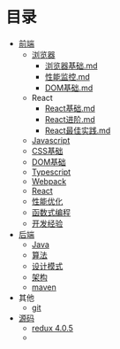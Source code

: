 # 目录

+ [前端](前端/FE.md)
  + [浏览器](前端/浏览器/概述.md) 
    +  [浏览器基础.md](前端/浏览器/浏览器基础.md) 
    +  [性能监控.md](前端/浏览器/性能监控.md) 
    +  [DOM基础.md](前端/浏览器/DOM基础.md) 
  + React
    +  [React基础.md](前端/React/React基础.md) 
    +  [React进阶.md](前端/React/React进阶.md) 
    +  [React最佳实践.md](前端/React/React最佳实践.md) 
  + [Javascript](前端/javascript.md)
  + [CSS基础](前端/CSS基础.md)
  + [DOM基础](前端/DOM基础.md)
  + [Typescript](前端/typescript.md)
  + [Webpack](前端/webpack.md)
  + [React](前端/react.md)
  + [性能优化](前端/性能优化.md) 
  + [函数式编程](前端/函数式编程.md)
  + [开发经验](前端/开发经验.md)
+ [后端](后端/BE.md)
  - [Java](后端/Java.md)
  - [算法](后端/算法.md)
  - [设计模式](后端/设计模式.md)
  - [架构](后端/架构.md)
  - [maven](后端/maven.md)
+ 其他
  - [git](其他/git.md)
+ [源码](源码解析/summary.md)
  - [redux 4.0.5](源码解析/redux-4.0.5.md)
  - 